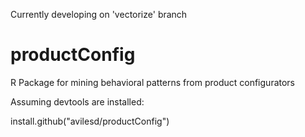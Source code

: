 Currently developing on 'vectorize' branch

# productConfig
R Package for mining behavioral patterns from product configurators 

Assuming devtools are installed:

install.github("avilesd/productConfig")
